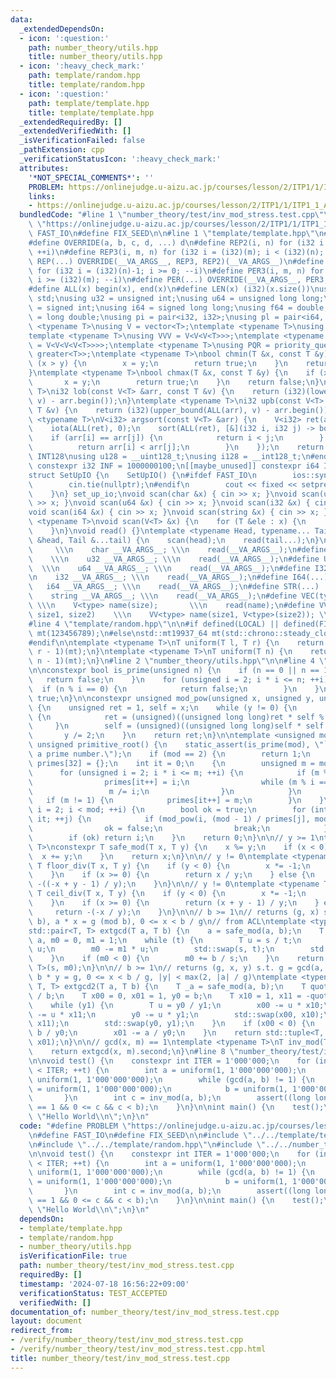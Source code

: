 ```yaml
---
data:
  _extendedDependsOn:
  - icon: ':question:'
    path: number_theory/utils.hpp
    title: number_theory/utils.hpp
  - icon: ':heavy_check_mark:'
    path: template/random.hpp
    title: template/random.hpp
  - icon: ':question:'
    path: template/template.hpp
    title: template/template.hpp
  _extendedRequiredBy: []
  _extendedVerifiedWith: []
  _isVerificationFailed: false
  _pathExtension: cpp
  _verificationStatusIcon: ':heavy_check_mark:'
  attributes:
    '*NOT_SPECIAL_COMMENTS*': ''
    PROBLEM: https://onlinejudge.u-aizu.ac.jp/courses/lesson/2/ITP1/1/ITP1_1_A
    links:
    - https://onlinejudge.u-aizu.ac.jp/courses/lesson/2/ITP1/1/ITP1_1_A
  bundledCode: "#line 1 \"number_theory/test/inv_mod_stress.test.cpp\"\n#define PROBLEM\
    \ \"https://onlinejudge.u-aizu.ac.jp/courses/lesson/2/ITP1/1/ITP1_1_A\"\n#define\
    \ FAST_IO\n#define FIX_SEED\n\n#line 1 \"template/template.hpp\"\n#include <bits/stdc++.h>\n\
    #define OVERRIDE(a, b, c, d, ...) d\n#define REP2(i, n) for (i32 i = 0; i < (i32)(n);\
    \ ++i)\n#define REP3(i, m, n) for (i32 i = (i32)(m); i < (i32)(n); ++i)\n#define\
    \ REP(...) OVERRIDE(__VA_ARGS__, REP3, REP2)(__VA_ARGS__)\n#define PER2(i, n)\
    \ for (i32 i = (i32)(n)-1; i >= 0; --i)\n#define PER3(i, m, n) for (i32 i = (i32)(n)-1;\
    \ i >= (i32)(m); --i)\n#define PER(...) OVERRIDE(__VA_ARGS__, PER3, PER2)(__VA_ARGS__)\n\
    #define ALL(x) begin(x), end(x)\n#define LEN(x) (i32)(x.size())\nusing namespace\
    \ std;\nusing u32 = unsigned int;\nusing u64 = unsigned long long;\nusing i32\
    \ = signed int;\nusing i64 = signed long long;\nusing f64 = double;\nusing f80\
    \ = long double;\nusing pi = pair<i32, i32>;\nusing pl = pair<i64, i64>;\ntemplate\
    \ <typename T>\nusing V = vector<T>;\ntemplate <typename T>\nusing VV = V<V<T>>;\n\
    template <typename T>\nusing VVV = V<V<V<T>>>;\ntemplate <typename T>\nusing VVVV\
    \ = V<V<V<V<T>>>>;\ntemplate <typename T>\nusing PQR = priority_queue<T, V<T>,\
    \ greater<T>>;\ntemplate <typename T>\nbool chmin(T &x, const T &y) {\n    if\
    \ (x > y) {\n        x = y;\n        return true;\n    }\n    return false;\n\
    }\ntemplate <typename T>\nbool chmax(T &x, const T &y) {\n    if (x < y) {\n \
    \       x = y;\n        return true;\n    }\n    return false;\n}\ntemplate <typename\
    \ T>\ni32 lob(const V<T> &arr, const T &v) {\n    return (i32)(lower_bound(ALL(arr),\
    \ v) - arr.begin());\n}\ntemplate <typename T>\ni32 upb(const V<T> &arr, const\
    \ T &v) {\n    return (i32)(upper_bound(ALL(arr), v) - arr.begin());\n}\ntemplate\
    \ <typename T>\nV<i32> argsort(const V<T> &arr) {\n    V<i32> ret(arr.size());\n\
    \    iota(ALL(ret), 0);\n    sort(ALL(ret), [&](i32 i, i32 j) -> bool {\n    \
    \    if (arr[i] == arr[j]) {\n            return i < j;\n        } else {\n  \
    \          return arr[i] < arr[j];\n        }\n    });\n    return ret;\n}\n#ifdef\
    \ INT128\nusing u128 = __uint128_t;\nusing i128 = __int128_t;\n#endif\n[[maybe_unused]]\
    \ constexpr i32 INF = 1000000100;\n[[maybe_unused]] constexpr i64 INF64 = 3000000000000000100;\n\
    struct SetUpIO {\n    SetUpIO() {\n#ifdef FAST_IO\n        ios::sync_with_stdio(false);\n\
    \        cin.tie(nullptr);\n#endif\n        cout << fixed << setprecision(15);\n\
    \    }\n} set_up_io;\nvoid scan(char &x) { cin >> x; }\nvoid scan(u32 &x) { cin\
    \ >> x; }\nvoid scan(u64 &x) { cin >> x; }\nvoid scan(i32 &x) { cin >> x; }\n\
    void scan(i64 &x) { cin >> x; }\nvoid scan(string &x) { cin >> x; }\ntemplate\
    \ <typename T>\nvoid scan(V<T> &x) {\n    for (T &ele : x) {\n        scan(ele);\n\
    \    }\n}\nvoid read() {}\ntemplate <typename Head, typename... Tail>\nvoid read(Head\
    \ &head, Tail &...tail) {\n    scan(head);\n    read(tail...);\n}\n#define CHAR(...)\
    \     \\\n    char __VA_ARGS__; \\\n    read(__VA_ARGS__);\n#define U32(...) \
    \    \\\n    u32 __VA_ARGS__; \\\n    read(__VA_ARGS__);\n#define U64(...)   \
    \  \\\n    u64 __VA_ARGS__; \\\n    read(__VA_ARGS__);\n#define I32(...)     \\\
    \n    i32 __VA_ARGS__; \\\n    read(__VA_ARGS__);\n#define I64(...)     \\\n \
    \   i64 __VA_ARGS__; \\\n    read(__VA_ARGS__);\n#define STR(...)        \\\n\
    \    string __VA_ARGS__; \\\n    read(__VA_ARGS__);\n#define VEC(type, name, size)\
    \ \\\n    V<type> name(size);       \\\n    read(name);\n#define VVEC(type, name,\
    \ size1, size2)    \\\n    VV<type> name(size1, V<type>(size2)); \\\n    read(name);\n\
    #line 4 \"template/random.hpp\"\n\n#if defined(LOCAL) || defined(FIX_SEED)\nstd::mt19937_64\
    \ mt(123456789);\n#else\nstd::mt19937_64 mt(std::chrono::steady_clock::now().time_since_epoch().count());\n\
    #endif\n\ntemplate <typename T>\nT uniform(T l, T r) {\n    return std::uniform_int_distribution<T>(l,\
    \ r - 1)(mt);\n}\ntemplate <typename T>\nT uniform(T n) {\n    return std::uniform_int_distribution<T>(0,\
    \ n - 1)(mt);\n}\n#line 2 \"number_theory/utils.hpp\"\n\n#line 4 \"number_theory/utils.hpp\"\
    \n\nconstexpr bool is_prime(unsigned n) {\n    if (n == 0 || n == 1) {\n     \
    \   return false;\n    }\n    for (unsigned i = 2; i * i <= n; ++i) {\n      \
    \  if (n % i == 0) {\n            return false;\n        }\n    }\n    return\
    \ true;\n}\n\nconstexpr unsigned mod_pow(unsigned x, unsigned y, unsigned mod)\
    \ {\n    unsigned ret = 1, self = x;\n    while (y != 0) {\n        if (y & 1)\
    \ {\n            ret = (unsigned)((unsigned long long)ret * self % mod);\n   \
    \     }\n        self = (unsigned)((unsigned long long)self * self % mod);\n \
    \       y /= 2;\n    }\n    return ret;\n}\n\ntemplate <unsigned mod>\nconstexpr\
    \ unsigned primitive_root() {\n    static_assert(is_prime(mod), \"`mod` must be\
    \ a prime number.\");\n    if (mod == 2) {\n        return 1;\n    }\n\n    unsigned\
    \ primes[32] = {};\n    int it = 0;\n    {\n        unsigned m = mod - 1;\n  \
    \      for (unsigned i = 2; i * i <= m; ++i) {\n            if (m % i == 0) {\n\
    \                primes[it++] = i;\n                while (m % i == 0) {\n   \
    \                 m /= i;\n                }\n            }\n        }\n     \
    \   if (m != 1) {\n            primes[it++] = m;\n        }\n    }\n    for (unsigned\
    \ i = 2; i < mod; ++i) {\n        bool ok = true;\n        for (int j = 0; j <\
    \ it; ++j) {\n            if (mod_pow(i, (mod - 1) / primes[j], mod) == 1) {\n\
    \                ok = false;\n                break;\n            }\n        }\n\
    \        if (ok) return i;\n    }\n    return 0;\n}\n\n// y >= 1\ntemplate <typename\
    \ T>\nconstexpr T safe_mod(T x, T y) {\n    x %= y;\n    if (x < 0) {\n      \
    \  x += y;\n    }\n    return x;\n}\n\n// y != 0\ntemplate <typename T>\nconstexpr\
    \ T floor_div(T x, T y) {\n    if (y < 0) {\n        x *= -1;\n        y *= -1;\n\
    \    }\n    if (x >= 0) {\n        return x / y;\n    } else {\n        return\
    \ -((-x + y - 1) / y);\n    }\n}\n\n// y != 0\ntemplate <typename T>\nconstexpr\
    \ T ceil_div(T x, T y) {\n    if (y < 0) {\n        x *= -1;\n        y *= -1;\n\
    \    }\n    if (x >= 0) {\n        return (x + y - 1) / y;\n    } else {\n   \
    \     return -(-x / y);\n    }\n}\n\n// b >= 1\n// returns (g, x) s.t. g = gcd(a,\
    \ b), a * x = g (mod b), 0 <= x < b / g\n// from ACL\ntemplate <typename T>\n\
    std::pair<T, T> extgcd(T a, T b) {\n    a = safe_mod(a, b);\n    T s = b, t =\
    \ a, m0 = 0, m1 = 1;\n    while (t) {\n        T u = s / t;\n        s -= t *\
    \ u;\n        m0 -= m1 * u;\n        std::swap(s, t);\n        std::swap(m0, m1);\n\
    \    }\n    if (m0 < 0) {\n        m0 += b / s;\n    }\n    return std::pair<T,\
    \ T>(s, m0);\n}\n\n// b >= 1\n// returns (g, x, y) s.t. g = gcd(a, b), a * x +\
    \ b * y = g, 0 <= x < b / g, |y| < max(2, |a| / g)\ntemplate <typename T>\nstd::tuple<T,\
    \ T, T> extgcd2(T a, T b) {\n    T _a = safe_mod(a, b);\n    T quot = (a - _a)\
    \ / b;\n    T x00 = 0, x01 = 1, y0 = b;\n    T x10 = 1, x11 = -quot, y1 = _a;\n\
    \    while (y1) {\n        T u = y0 / y1;\n        x00 -= u * x10;\n        x01\
    \ -= u * x11;\n        y0 -= u * y1;\n        std::swap(x00, x10);\n        std::swap(x01,\
    \ x11);\n        std::swap(y0, y1);\n    }\n    if (x00 < 0) {\n        x00 +=\
    \ b / y0;\n        x01 -= a / y0;\n    }\n    return std::tuple<T, T, T>(y0, x00,\
    \ x01);\n}\n\n// gcd(x, m) == 1\ntemplate <typename T>\nT inv_mod(T x, T m) {\n\
    \    return extgcd(x, m).second;\n}\n#line 8 \"number_theory/test/inv_mod_stress.test.cpp\"\
    \n\nvoid test() {\n    constexpr int ITER = 1'000'000;\n    for (int t = 0; t\
    \ < ITER; ++t) {\n        int a = uniform(1, 1'000'000'000);\n        int b =\
    \ uniform(1, 1'000'000'000);\n        while (gcd(a, b) != 1) {\n            a\
    \ = uniform(1, 1'000'000'000);\n            b = uniform(1, 1'000'000'000);\n \
    \       }\n        int c = inv_mod(a, b);\n        assert((long long)a * c % b\
    \ == 1 && 0 <= c && c < b);\n    }\n}\n\nint main() {\n    test();\n    cout <<\
    \ \"Hello World\\n\";\n}\n"
  code: "#define PROBLEM \"https://onlinejudge.u-aizu.ac.jp/courses/lesson/2/ITP1/1/ITP1_1_A\"\
    \n#define FAST_IO\n#define FIX_SEED\n\n#include \"../../template/template.hpp\"\
    \n#include \"../../template/random.hpp\"\n#include \"../../number_theory/utils.hpp\"\
    \n\nvoid test() {\n    constexpr int ITER = 1'000'000;\n    for (int t = 0; t\
    \ < ITER; ++t) {\n        int a = uniform(1, 1'000'000'000);\n        int b =\
    \ uniform(1, 1'000'000'000);\n        while (gcd(a, b) != 1) {\n            a\
    \ = uniform(1, 1'000'000'000);\n            b = uniform(1, 1'000'000'000);\n \
    \       }\n        int c = inv_mod(a, b);\n        assert((long long)a * c % b\
    \ == 1 && 0 <= c && c < b);\n    }\n}\n\nint main() {\n    test();\n    cout <<\
    \ \"Hello World\\n\";\n}\n"
  dependsOn:
  - template/template.hpp
  - template/random.hpp
  - number_theory/utils.hpp
  isVerificationFile: true
  path: number_theory/test/inv_mod_stress.test.cpp
  requiredBy: []
  timestamp: '2024-07-18 16:56:22+09:00'
  verificationStatus: TEST_ACCEPTED
  verifiedWith: []
documentation_of: number_theory/test/inv_mod_stress.test.cpp
layout: document
redirect_from:
- /verify/number_theory/test/inv_mod_stress.test.cpp
- /verify/number_theory/test/inv_mod_stress.test.cpp.html
title: number_theory/test/inv_mod_stress.test.cpp
---
```

